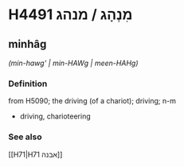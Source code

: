 # H4491 מִנְהָג / מנהג

## minhâg

_(min-hawg' | min-HAWɡ | meen-HAHɡ)_

### Definition

from H5090; the driving (of a chariot); driving; n-m

- driving, charioteering

### See also

[[H71|H71 אבנה]]
